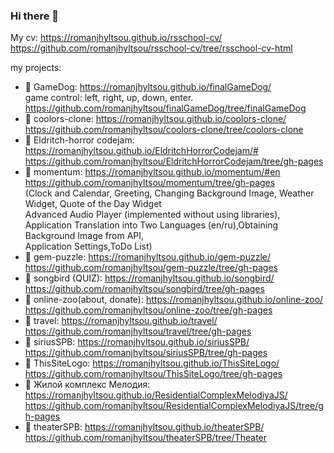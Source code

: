 ### Hi there 👋
My cv:
https://romanjhyltsou.github.io/rsschool-cv/  
https://github.com/romanjhyltsou/rsschool-cv/tree/rsschool-cv-html  

my projects:  
- 📖 GameDog: https://romanjhyltsou.github.io/finalGameDog/  
game control: left, right, up, down, enter.  
https://github.com/romanjhyltsou/finalGameDog/tree/finalGameDog
- 📖 coolors-clone: https://romanjhyltsou.github.io/coolors-clone/  
https://github.com/romanjhyltsou/coolors-clone/tree/coolors-clone
- 📖 Eldritch-horror codejam: https://romanjhyltsou.github.io/EldritchHorrorCodejam/#  
https://github.com/romanjhyltsou/EldritchHorrorCodejam/tree/gh-pages  
- 📖 momentum: https://romanjhyltsou.github.io/momentum/#en  
https://github.com/romanjhyltsou/momentum/tree/gh-pages  
(Clock and Calendar, Greeting, Changing Background Image, Weather Widget, Quote of the Day Widget  
Advanced Audio Player (implemented without using libraries), Application Translation into Two Languages (en/ru),Obtaining Background Image from API,  
Application Settings,ToDo List)  
- 📖 gem-puzzle: https://romanjhyltsou.github.io/gem-puzzle/  
https://github.com/romanjhyltsou/gem-puzzle/tree/gh-pages  
- 📖 songbird (QUIZ): https://romanjhyltsou.github.io/songbird/  
https://github.com/romanjhyltsou/songbird/tree/gh-pages  
- 📖 online-zoo(about, donate): https://romanjhyltsou.github.io/online-zoo/  
https://github.com/romanjhyltsou/online-zoo/tree/gh-pages  
- 📖 travel: https://romanjhyltsou.github.io/travel/  
https://github.com/romanjhyltsou/travel/tree/gh-pages  
- 📖 siriusSPB: https://romanjhyltsou.github.io/siriusSPB/  
https://github.com/romanjhyltsou/siriusSPB/tree/gh-pages  
- 📖 ThisSiteLogo: https://romanjhyltsou.github.io/ThisSiteLogo/   
https://github.com/romanjhyltsou/ThisSiteLogo/tree/gh-pages  
- 📖 Жилой комплекс Мелодия: https://romanjhyltsou.github.io/ResidentialComplexMelodiyaJS/  
https://github.com/romanjhyltsou/ResidentialComplexMelodiyaJS/tree/gh-pages  
- 📖 theaterSPB: https://romanjhyltsou.github.io/theaterSPB/  
https://github.com/romanjhyltsou/theaterSPB/tree/Theater  

<!--
**romanjhyltsou/romanjhyltsou** is a ✨ _special_ ✨ repository because its `README.md` (this file) appears on your GitHub profile.

Here are some ideas to get you started:

- 🔭 I’m currently working on ...
- 🌱 I’m currently learning ...
- 👯 I’m looking to collaborate on ...
- 🤔 I’m looking for help with ...
- 💬 Ask me about ...
- 📫 How to reach me: ...
- 😄 Pronouns: ...
- ⚡ Fun fact: ...
-->
